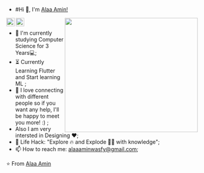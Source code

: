 - #Hi 👋, I'm [Alaa Amin!](https://github.com/alaa-278) 
 

<img align="right" src="https://miro.medium.com/max/1400/1*qdAW1TjCN57h1lbuuzvchg.gif"  width="350" height="300">


<a href="https://twitter.com/alaaa_amin">
  <img align="left" alt="Alaa Amin | Twitter" width="22px" src="https://www.iconpacks.net/icons/2/free-twitter-logo-icon-2429-thumb.png" />
</a>
<a href="https://www.linkedin.com/in/alaa-amin-4ba0a31b3/">
  <img align="left" alt="Alaa's LinkdeIN" width="22px" src="https://www.edigitalagency.com.au/wp-content/uploads/Linkedin-logo-icon-png.png" /><br/>
</a>




- :telescope: I'm currently studying Computer Science for 3 Years💻;
- :hourglass_flowing_sand: Currently Learning Flutter and Start learning ML ;
- 💬 I love connecting with different people so if you want any help, I'll be happy to meet you more! :) ;
-  Also I am very intersted in Designing ♥️; 
- :dart: Life Hack: "Explore :fire: and Explode :man_technologist: with knowledge";
- 📫 How to reach me: alaaaminwasfy@gmail.com;


⭐️ From [Alaa Amin](https://github.com/alaa-278)

